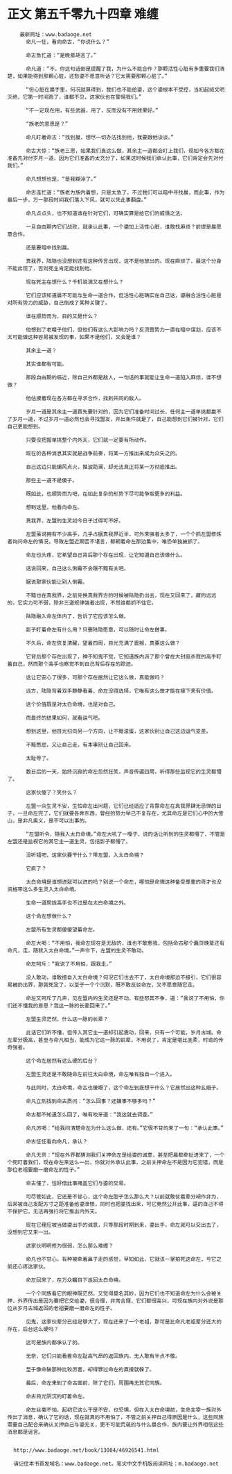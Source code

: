 # 正文 第五千零九十四章 难缠
        最新网址：www.badaoge.net
          命凡一怔，看向命古，“你说什么？”
      
          命古急忙道：“是晚辈胡言了。”
      
          命凡道：“不，你这句话倒是提醒了我，为什么不能合作？那颗活性心脏有多重要我们清楚，如果能得到那颗心脏，还愁鎏不愿意听话？它太需要那颗心脏了。”
      
          “但心脏在晨手里，何况就算得到，我们也不能给鎏，这个鎏根本不受控，当初起绒文明灭绝，它第一时间跑了，谁都不见，这家伙也在警惕我们。”
      
          “不一定现在用，有些武器，用了，反而没有不用效果好。”
      
          “族老的意思是？”
      
          命凡盯着命古：“找到晨，想尽一切办法找到他，我要跟他谈谈。”
      
          命古大惊：“族老三思，如果我们真这么做，其余主一道都会盯上我们，现如今各方都在准备先对付岁月一道，因为它们准备的太充分了，如果这时候我们承认此事，它们肯定会先对付我们。”
      
          命凡想想也是，“是我糊涂了。”
      
          命古连忙道：“族老为族内着想，只是太急了，不过我们可以暗中寻找晨，而此事，作为最后一步，万一那段时间我们落入下风，就可以凭此事翻盘。”
      
          命凡点点头，也不知道谁在针对它们，可确实算是给它们的威慑之法。
      
          一旦自由期内它们战败，就承认此事，一个鎏加上活性心脏，谁敢找麻烦？前提是晨愿意合作。
      
          还是要暗中找到晨。
      
          真我界，陆隐也没想到还有这种传言出现，这不是他放出的。现在麻烦了，晨这个分身不能出现了，否则死主肯定能找到他。
      
          现在死主在想什么？千机诡演又在想什么？
      
          它们应该知道晨不可能与生命一道合作，但活性心脏确实在自己这，鎏融合活性心脏是对所有势力的威胁，自己倒成了某种关键了。
      
          谁在顺势而为，目的又是什么？
      
          他想到了老瞎子他们，但他们有这么大影响力吗？反流营势力一直在暗中谋划，应该不太可能做这种容易被发现的事，如果不是他们，又会是谁？
      
          其余主一道？
      
          其实谁都有可能。
      
          那段自由期的临近，除自己外都是敌人，一句话的事就能让生命一道陷入麻烦，谁不想做？
      
          他估摸着现在各方都在寻求合作，找到共同的敌人。
      
          岁月一道是其余主一道首先要针对的，因为它们准备时间过长，任何主一道单挑都赢不了岁月一道，不过岁月一道必然也会寻找盟友，开出条件就是了，自己能想到它们被针对，它们自己更能想到。
      
          只要没把握单挑整个内外天，它们就一定要有所动作。
      
          现在的各种消息其实就是战争前奏，将某一方推出来成为众矢之的。
      
          自己这边只能煽风点火，推波助澜，却无法真正将某一方彻底推出。
      
          那些主一道不是傻子。
      
          既如此，也顺势而为吧，在如此复杂的形势下尽可能争取更多的利益。
      
          想到这里，他看向命左。
      
          真我界，左盟的生灵如今日子过得可不好。
      
          左盟虽说拥有不少高手，几乎占据真我界近半，可外来强者太多了，一个个抓左盟修炼者询问命左的情况，导致左盟近期苦不堪言，都朝着命左那边集中，唯恐单独被抓了。
      
          命左也头疼，它希望自己背后那个存在出现，让它知道自己该做什么。
      
          话说回来，自己这么倒霉不会跟不黯有关吧。
      
          据说那家伙能让别人倒霉。
      
          不黯也在真我界，之前兑换真我界方的时候被陆隐扔出去，现在又回来了，藏的远远的，它实力可不弱，除非三道规律强者出现，不然谁都抓不住它。
      
          陆隐融入命左体内了，告诉了它应该怎么做。
      
          影子盯着命左有什么用？只要陆隐愿意，可以随时让命左做事。
      
          不久后，命左恢复清醒，望着四周，目光充满了震撼，真要这么做？
      
          它背后那个存在出现了，神不知鬼不觉，它知道族内派了那个曾在大封庭杀戮的高手盯着自己，然而那个高手也察觉不到自己背后存在的踪迹。
      
          这让它安心了很多，可那个存在居然让它这么做，真能做吗？
      
          远方，陆隐背着双手静静看着，命左没得选择，它唯有这么做才能在接下来有价值。
      
          这个价值既是对太白命境，也是对自己。
      
          而最终的结果如何，就看运气吧。
      
          想到这里，他目光扫向另一个方向，让不黯滚蛋，这家伙别让自己这边运气变差。
      
          不黯憋屈，又让自己走，有本事别让自己回来。
      
          太耻辱了。
      
          数日后的一天，始终沉寂的命左忽然狂笑，声音传遍四周，听得那些监视它的生灵都懵了。
      
          这家伙傻了？笑什么？
      
          左盟一众生灵不安，生怕命左出问题，它们已经适应了背靠命左在真我界肆无忌惮的日子，一旦命左完了，它们就要各奔东西，曾经的势力早已不复存在，尤其命左是它们心中的大雪山，是非凡奥义，是不可以出事的。
      
          “左盟听令，随我入太白命境。”命左大吼了一嗓子，说的话让听到的生灵都懵了，不管是左盟还是监视它的其它主一道生灵，包括影子都懵了。
      
          没听错吧，这家伙要干什么？带左盟，入太白命境？
      
          它疯了？
      
          太白命境是谁想进就可以进的吗？别说一个命左，哪怕是命瑰这种备受尊重的奇才也没资格带这么多生灵入太白命境。
      
          生命一道聚拢高手也不过是在太白命境之外。
      
          这个命左想做什么？
      
          左盟所有生灵都傻傻望着命左。
      
          命左大喝：“不用怕，我命左现在是无敌的，谁也不敢惹我，包括命古那个蠢货晚辈还有命凡，走，随我入太白命境。”一声令下，左盟的生灵不敢动。
      
          命左呵斥：“我说了不用怕，跟我走。”
      
          没人敢动，谁敢擅自入太白命境？何况它们也去不了，太白命境那边不接引，它们很容易被扔出界，那就死定了，以至于一个个沉默，既不敢反驳命左，又不愿意随它走。
      
          命左又呵斥了几声，见左盟内的生灵还是不动，有些怒其不争，道：“我说了不用怕，你们还不懂我的意思？我这一脉的长辈回来了。”
      
          左盟生灵茫然，什么这一脉的长辈？
      
          此话它们听不懂，但传入其它主一道却引起震动，回来，只有一个可能，岁月古城。命左辈分极高，甚至与命凡相当，能成为它这一脉的前辈，不用说了，肯定是堪比圣柔，时诡的传奇强者。
      
          这个命左居然有这么硬的后台？
      
          左盟生灵还是不敢随命左前往太白命境，命左唯有独自一个进入。
      
          与此同时，太白命境，命古也傻眼了，这个命左到底想干什么？它居然出这种幺蛾子。
      
          命凡立刻找到命古质问：“怎么回事？还嫌事不够多吗？”
      
          命古都不知道怎么回了，唯有咬牙道：“我这就去调查。”
      
          命凡厉喝：“给我问清楚命左为什么这么做，还有。”它很不甘的来了一句：“承认此事。”
      
          命古怔怔看向命凡，承认？
      
          命凡无奈：“现在外界都猜测我们关押命左是给鎏的诚意，甚至把晨都牵扯进来了，一个个死盯着我们，现在命左来这么一出，你就对外承认此事，之前关押命左不是因为它犯错，而是那位老祖要磨一磨命左的性子。”
      
          命古懂了，恰好借此事掩盖它们与鎏的交易。
      
          可尽管如此，它还是不甘心，这个命左胆子怎么那么大？以前就敢仗着辈分胡作非为，后来被自己发配方寸之距准备给鎏泄愤，同时也把鎏找出来，可它竟然公开此事，逼的自己不得不保护它，无法再强行将它推出内外天。
      
          现在它理应被当做鎏出手的诚意，只等那段时期到来，鎏出手，命左就可以交出去了，没想到它又来一出。
      
          这家伙明明修为很弱，怎么那么难缠？
      
          命凡也不甘心，有种被牵着鼻子走的感觉，早知如此，它就该一掌拍死这命左，亏它之前还心疼这家伙。
      
          命左回来了，在万众瞩目下返回太白命境。
      
          一个个同族看它的眼神既茫然，又觉得莫名其妙，因为它们也不知道命左为什么会被关押，外界传出是因为要把它交给鎏，很合理，非常合理，它们都很高兴，可现在族内对外说是那位从岁月古城返回的老祖要磨一磨命左的性子。
      
          见鬼，这家伙辈分已经足够大了，现在还来了一个老祖，那可是比命凡老祖辈分还大的存在，后台这么硬吗？
      
          这可是族内都承认了的。
      
          无奈，它们只能看着命左趾高气昂的返回族内，无人敢有半点不敬。
      
          至于像命破那种比较厉害，却得罪过命左的直接就躲了。
      
          最后，命左来到了命古面前，除了它们，周围再无其它同族。
      
          命古目光阴沉的盯着命左。
      
          命左丝毫不怕，起初它这么干是不安，也恐惧，但在入太白命境前，生命主宰一族对外传出了消息，确认了它的话，现在就真的不用怕了，不管之前关押自己得原因是什么，这些同族需要自己配合来确认关押自己与鎏无关，更不可能荒诞的与什么晨合作，族内要让外界相信这些消息都是谣言。
      
      
      http://www.badaoge.net/book/13084/46926541.html
      
      请记住本书首发域名：www.badaoge.net。笔尖中文手机版阅读网址：m.badaoge.net